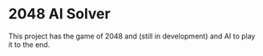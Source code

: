 # 2048 AI Solver
This project has the game of 2048 and (still in development) and AI to play it to the end.